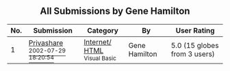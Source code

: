 ﻿<div align="center">

## All Submissions by Gene Hamilton

</div>

No.  | Submission | Category | By   | User Rating
---- | ---------- | -------- | ---- | -----------
1 | [Privashare<br /><sup>2002-07-29 18:20:54</sup>](https://github.com/Planet-Source-Code/gene-hamilton-privashare__1-37592) | [Internet/ HTML<br /><sup>Visual Basic</sup>](../ByCategory/internet-html__1-34.md) | Gene Hamilton | 5.0 (15 globes from 3 users)

